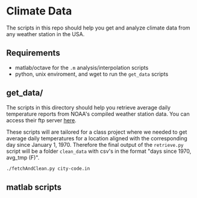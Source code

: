 # Climate Data

The scripts in this repo should help you get and analyze climate data from any weather station in the USA. 

## Requirements

* matlab/octave for the `.m` analysis/interpolation scripts
* python, unix enviroment, and wget to run the `get_data` scripts

## get_data/

The scripts in this directory should help you retrieve average daily temperature reports from NOAA's compiled weather station data. You can access their ftp server [here](https://ftp.ncdc.noaa.gov/pub/data/gsod).

These scripts will are tailored for a class project where we needed to get average daily temperatures for a location aligned with the corresponding day since January 1, 1970. Therefore the final output of the `retrieve.py` script will be a folder `clean_data` with csv's in the format "days since 1970, avg_tmp (F)".

```bash
./fetchAndClean.py city-code.in
```
## matlab scripts


